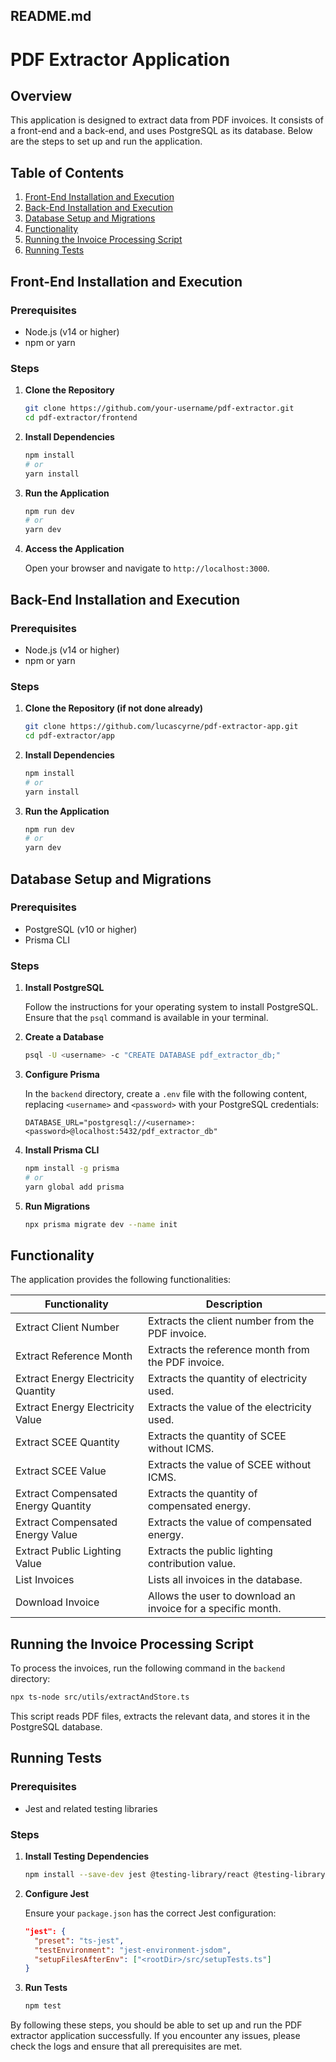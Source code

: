 ## README.md

# PDF Extractor Application

## Overview

This application is designed to extract data from PDF invoices. It consists of a front-end and a back-end, and uses PostgreSQL as its database. Below are the steps to set up and run the application.

## Table of Contents

1. [Front-End Installation and Execution](#front-end-installation-and-execution)
2. [Back-End Installation and Execution](#back-end-installation-and-execution)
3. [Database Setup and Migrations](#database-setup-and-migrations)
4. [Functionality](#functionality)
5. [Running the Invoice Processing Script](#running-the-invoice-processing-script)
6. [Running Tests](#running-tests)

## Front-End Installation and Execution

### Prerequisites

- Node.js (v14 or higher)
- npm or yarn

### Steps

1. **Clone the Repository**

   ```sh
   git clone https://github.com/your-username/pdf-extractor.git
   cd pdf-extractor/frontend
   ```

2. **Install Dependencies**

   ```sh
   npm install
   # or
   yarn install
   ```

3. **Run the Application**

   ```sh
   npm run dev
   # or
   yarn dev
   ```

4. **Access the Application**

   Open your browser and navigate to `http://localhost:3000`.

## Back-End Installation and Execution

### Prerequisites

- Node.js (v14 or higher)
- npm or yarn

### Steps

1. **Clone the Repository (if not done already)**

   ```sh
   git clone https://github.com/lucascyrne/pdf-extractor-app.git
   cd pdf-extractor/app
   ```

2. **Install Dependencies**

   ```sh
   npm install
   # or
   yarn install
   ```

3. **Run the Application**

   ```sh
   npm run dev
   # or
   yarn dev
   ```

## Database Setup and Migrations

### Prerequisites

- PostgreSQL (v10 or higher)
- Prisma CLI

### Steps

1. **Install PostgreSQL**

   Follow the instructions for your operating system to install PostgreSQL. Ensure that the `psql` command is available in your terminal.

2. **Create a Database**

   ```sh
   psql -U <username> -c "CREATE DATABASE pdf_extractor_db;"
   ```

3. **Configure Prisma**

   In the `backend` directory, create a `.env` file with the following content, replacing `<username>` and `<password>` with your PostgreSQL credentials:

   ```env
   DATABASE_URL="postgresql://<username>:<password>@localhost:5432/pdf_extractor_db"
   ```

4. **Install Prisma CLI**

   ```sh
   npm install -g prisma
   # or
   yarn global add prisma
   ```

5. **Run Migrations**

   ```sh
   npx prisma migrate dev --name init
   ```

## Functionality

The application provides the following functionalities:

| Functionality                       | Description                                                  |
| ----------------------------------- | ------------------------------------------------------------ |
| Extract Client Number               | Extracts the client number from the PDF invoice.             |
| Extract Reference Month             | Extracts the reference month from the PDF invoice.           |
| Extract Energy Electricity Quantity | Extracts the quantity of electricity used.                   |
| Extract Energy Electricity Value    | Extracts the value of the electricity used.                  |
| Extract SCEE Quantity               | Extracts the quantity of SCEE without ICMS.                  |
| Extract SCEE Value                  | Extracts the value of SCEE without ICMS.                     |
| Extract Compensated Energy Quantity | Extracts the quantity of compensated energy.                 |
| Extract Compensated Energy Value    | Extracts the value of compensated energy.                    |
| Extract Public Lighting Value       | Extracts the public lighting contribution value.             |
| List Invoices                       | Lists all invoices in the database.                          |
| Download Invoice                    | Allows the user to download an invoice for a specific month. |

## Running the Invoice Processing Script

To process the invoices, run the following command in the `backend` directory:

```sh
npx ts-node src/utils/extractAndStore.ts
```

This script reads PDF files, extracts the relevant data, and stores it in the PostgreSQL database.

## Running Tests

### Prerequisites

- Jest and related testing libraries

### Steps

1. **Install Testing Dependencies**

   ```sh
   npm install --save-dev jest @testing-library/react @testing-library/jest-dom @testing-library/user-event ts-jest jest-environment-jsdom
   ```

2. **Configure Jest**

   Ensure your `package.json` has the correct Jest configuration:

   ```json
   "jest": {
     "preset": "ts-jest",
     "testEnvironment": "jest-environment-jsdom",
     "setupFilesAfterEnv": ["<rootDir>/src/setupTests.ts"]
   }
   ```

3. **Run Tests**

   ```sh
   npm test
   ```

By following these steps, you should be able to set up and run the PDF extractor application successfully. If you encounter any issues, please check the logs and ensure that all prerequisites are met.
